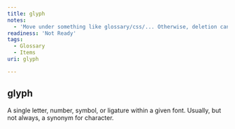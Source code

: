 ```yaml
---
title: glyph
notes:
  - 'Move under something like glossary/css/... Otherwise, deletion candidate, and move this definition in context of something else, such as a layout section under concepts or tuts.'
readiness: 'Not Ready'
tags:
  - Glossary
  - Items
uri: glyph

---
```

## glyph

A single letter, number, symbol, or ligature within a given font. Usually, but not always, a synonym for character.

